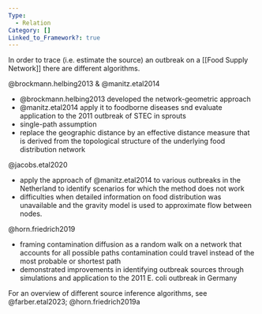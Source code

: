 ```yaml
---
Type:
  - Relation
Category: []
Linked_to_Framework?: true
---
```

In order to trace (i.e. estimate the source) an outbreak on a [[Food Supply Network]] there are different algorithms. 

@brockmann.helbing2013 & @manitz.etal2014

- @brockmann.helbing2013 developed the network-geometric approach
- @manitz.etal2014 apply it to foodborne diseases snd evaluate application to the 2011 outbreak of STEC in sprouts
- single-path assumption 
- replace the geographic distance by an effective distance measure that is derived from the topological structure of the underlying food distribution network

@jacobs.etal2020
- apply the approach of @manitz.etal2014 to various outbreaks in the Netherland to identify scenarios for which the method does not work 
- difficulties when detailed information on food distribution was unavailable and the gravity model is used to  approximate flow between nodes.

@horn.friedrich2019
- framing contamination diffusion as a random walk on a network that accounts for all possible paths contamination could travel instead of the most probable or shortest path
- demonstrated improvements in identifying outbreak sources through simulations and application to the 2011 E. coli outbreak in Germany

For an overview of different source inference algorithms, see @farber.etal2023; @horn.friedrich2019a





